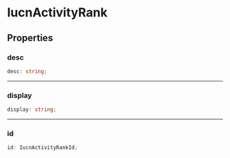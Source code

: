 # IucnActivityRank

## Properties

### desc

```ts
desc: string;
```

***

### display

```ts
display: string;
```

***

### id

```ts
id: IucnActivityRankId;
```
